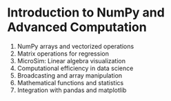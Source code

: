 # Introduction to NumPy and Advanced Computation

1. NumPy arrays and vectorized operations
2. Matrix operations for regression
3. MicroSim: Linear algebra visualization
4. Computational efficiency in data science
5. Broadcasting and array manipulation
6. Mathematical functions and statistics
7. Integration with pandas and matplotlib